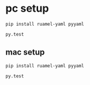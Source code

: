 # pc setup

```console
pip install ruamel-yaml pyyaml

py.test

```

## mac setup

```console
pip install ruamel-yaml pyyaml

py.test

```
